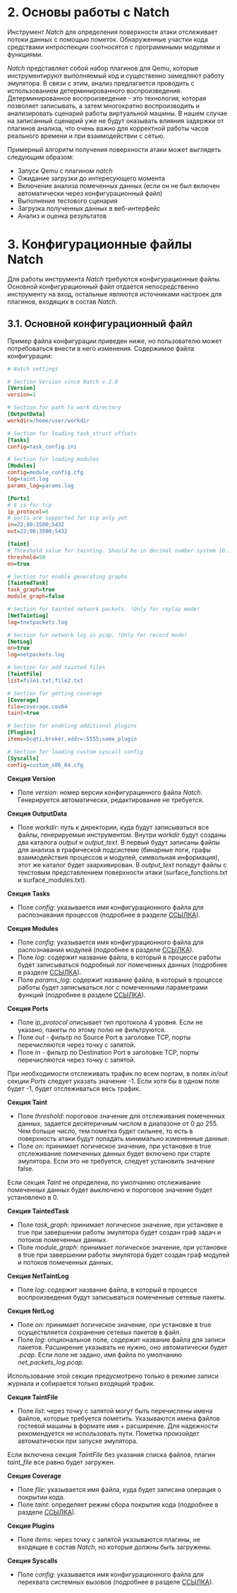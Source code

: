 
# 2. Основы работы с Natch

Инструмент *Natch* для определения поверхности атаки отслеживает потоки данных с помощью пометок.
Обнаруженные участки кода средствами интроспекции соотносятся с программными модулями и функциями.

*Natch* представляет собой набор плагинов для Qemu, которые инструментируют
выполняемый код и существенно замедляют работу эмулятора.
В связи с этим, анализ предлагается проводить с использованием детерминированного воспроизведения.
Детерминированное воспроизведение - это технология, которая позволяет записывать, а затем многократно воспроизводить и анализировать
сценарий работы виртуальной машины.
В нашем случае на записанный сценарий уже не будут оказывать влияния задержки от плагинов анализа,
что очень важно для корректной работы часов реального времени и при взаимодействии с сетью.

Примерный алгоритм получения поверхности атаки может выглядеть следующим образом:

*  Запуск Qemu с плагином *natch*
*  Ожидание загрузки до интересующего момента
*  Включение анализа помеченных данных (если он не был включен автоматически через конфигурационный файл)
*  Выполнение тестового сценария
*  Загрузка полученных данных в веб-интерфейс
*  Анализ и оценка результатов

# <a name="natch_config"></a> 3. Конфигурационные файлы Natch

Для работы инструмента *Natch* требуются конфигурационные файлы. Основной конфигурационный файл отдается непосредственно инструменту на вход, остальные являются источниками настроек для плагинов, входящих в состав *Natch*.

## <a name="main_config"></a> 3.1. Основной конфигурационный файл

Пример файла конфигурации приведен ниже, но пользователю может потребоваться внести в него изменения.
Содержимое файла конфигурации:

```ini
# Natch settings

# Section Version since Natch v.2.0
[Version]
version=1

# Section for path to work directory
[OutputData]
workdir=/home/user/workdir

# Section for loading task_struct offsets
[Tasks]
config=task_config.ini

# Section for loading modules
[Modules]
config=module_config.cfg
log=taint.log
params_log=params.log

[Ports]
# 6 is for tcp
ip_protocol=6
# ports are supported for tcp only yet
in=22;80;3500;5432
out=22;80;3500;5432

[Taint]
# Threshold value for tainting. Should be in decimal number system [0..255]
threshold=50
on=true

# Section for enable generating graphs
[TaintedTask]
task_graph=true
module_graph=false

# Section for tainted network packets. !Only for replay mode!
[NetTaintLog]
log=tnetpackets.log

# Section for network log in pcap. !Only for record mode!
[NetLog]
on=true
log=netpackets.log

# Section for add tainted files
[TaintFile]
list=file1.txt;file2.txt

# Section for getting coverage
[Coverage]
file=coverage.cov64
taint=true

# Section for enabling additional plugins
[Plugins]
items=bcqti,broker,addr=:5555;some_plugin

# Section for loading custom syscall config
[Syscalls]
config=custom_x86_64.cfg
```

**Секция Version**
- Поле *version*: номер версии конфигурацинного файла *Natch*. Генерируется автоматически, редактирование не требуется.

**Секция OutputData**
- Поле *workdir*: путь к директории, куда будут записываться все файлы, генерируемые инструментом.
Внутри *workdir* будут созданы два каталога *output* и *output_text*. В первый будут записаны файлы для анализа в графической подсистеме (бинарные логи, графы взаимодействия процессов и модулей, символьная информация), этот же каталог будет заархивирован. В *output_text* попадут файлы с текстовым представлением поверхности атаки (surface_functions.txt и surface_modules.txt).

**Секция Tasks**
- Поле *config*: указывается имя конфигурационного файла для распознавания процессов (подробнее в разделе [ССЫЛКА](#tasks_config_label)).

**Секция Modules**
- Поле *config*: указывается имя конфигурационного файла для распознавания модулей (подробнее в разделе [ССЫЛКА](#api_config_label)).
- Полe *log*: содержит название файла, в который в процессе работы будет записываться подробный лог помеченных данных (подробнее в разделе [ССЫЛКА](#taint_log_label)).
- Полe *params_log*: содержит название файла, в который в процессе работы будет записываться лог с помеченными параметрами функций (подробнее в разделе [ССЫЛКА](#taint_params_log_label`)).

**Секция Ports**
- Поле *ip_protocol* описывает тип протокола 4 уровня. Если не указано, пакеты по этому полю не фильтруются.
- Поле *out* - фильтр по Source Port в заголовке TCP, порты перечисляются через точку с запятой.
- Поле *in* - фильтр по Destination Port в заголовке TCP, порты перечисляются через точку с запятой.

При необходимости отслеживать трафик по всем портам, в полях *in/out* секции *Ports* следует указать значение -1. Если хотя бы в одном поле будет -1, будет отслеживаться весь трафик.

**Секция Taint**
- Поле *threshold*: пороговое значение для отслеживания помеченных данных, задается десятеричным числом в диапазоне от 0 до 255. Чем больше число, тем пометка будет сильнее, то есть в поверхность атаки будут попадать минимально измененные данные.
- Поле *on*: принимает логическое значение, при установке в true отслеживание помеченных данных будет включено при старте эмулятора. Если это не требуется, следует установить значение false.

Если секция *Taint* не определена, по умолчанию отслеживание помеченных данных будет выключено и пороговое значение будет установлено в 0.

**Секция TaintedTask**
- Поле *task_graph*: принимает логическое значение, при установке в true при завершении работы эмулятора будет создан граф задач и потоков помеченных данных.
- Поле *module_graph*: принимает логическое значение, при установке в true при завершении работы эмулятора будет создан граф модулей и потоков помеченных данных.

**Секция NetTaintLog**
- Поле *log*: содержит название файла, в который в процессе воспроизведения будут записываться помеченные сетевые пакеты.

**Секция NetLog**
- Поле *on*: принимает логическое значение, при установке в true осуществляется сохранение сетевых пакетов в файл.
- Поле *log*: опциональное поле, содержит название файла для записи пакетов. Расширение указывать не нужно, оно автоматически будет *.pcap*. Если поле не задано, имя файла по умолчанию *net_packets_log.pcap*.

Использование этой секции предусмотрено только в режиме записи журнала и собирается только входящий трафик.

**Секция TaintFile**
- Поле *list*: через точку с запятой могут быть перечислены имена файлов, которые требуется пометить. Указываются имена файлов гостевой машины в формате имя + расширение. Для надежности рекомендуется не использовать пути. Пометка произойдет автоматически при запуске эмулятора.

Если включена секция *TaintFile* без указания списка файлов, плагин *taint_file* все равно будет загружен.

**Секция Coverage**
- Поле *file*: указывается имя файла, куда будет записана операция о покрытии кода.
- Поле *taint*: определяет режим сбора покрытия кода (подробнее в разделе [ССЫЛКА](#coverage_label)).

**Секция Plugins**
- Поле *items*: через точку с запятой указываются плагины, не входящие в состав *Natch*, но которые должны быть загружены.

**Секция Syscalls**
- Поле *config*: указывается имя конфигурационного файла для перехвата системных вызовов (подробнее в разделе [ССЫЛКА](#syscalls_config_label)).







